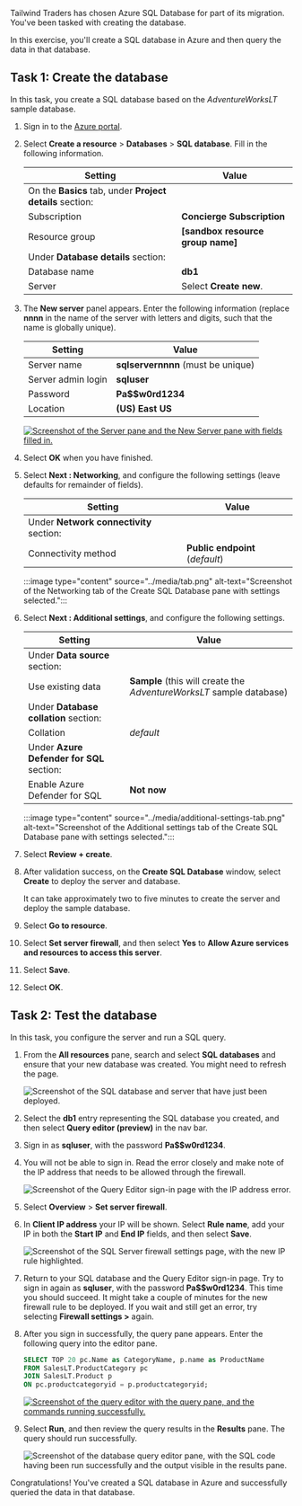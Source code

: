 Tailwind Traders has chosen Azure SQL Database for part of its migration. You've been tasked with creating the database.

In this exercise, you'll create a SQL database in Azure and then query the data in that database.

## Task 1: Create the database

In this task, you create a SQL database based on the _AdventureWorksLT_ sample database. 

1. Sign in to the [Azure portal](https://portal.azure.com/learn.docs.microsoft.com?azure-portal=true).

1. Select **Create a resource** > **Databases** > **SQL database**. Fill in the following information.

    | Setting | Value |
    | --- | --- |
    | On the **Basics** tab, under **Project details** section: |
    | Subscription | **Concierge Subscription** |
    | Resource group | **<rgn>[sandbox resource group name]</rgn>** |
    | Under **Database details** section: |
    | Database name | **db1** |
    | Server | Select **Create new**. |

1. The **New server** panel appears. Enter the following information (replace **nnnn** in the name of the server with letters and digits, such that the name is globally unique).

    | Setting | Value |
    | --- | --- |
    | Server name | **sqlservernnnn** (must be unique) |
    | Server admin login | **sqluser** |
    | Password | **Pa$$w0rd1234** |
    | Location | **(US) East US** |

    [![Screenshot of the Server pane and the New Server pane with fields filled in.](../media/server-pane.png)](../media/server-pane-expanded.png#lightbox)

1. Select **OK** when you have finished.

1. Select **Next : Networking**, and configure the following settings (leave defaults for remainder of fields).

    | Setting | Value |
    | --- | --- |
    | Under **Network connectivity** section: |
    | Connectivity method | **Public endpoint** (*default*) |

    :::image type="content" source="../media/tab.png" alt-text="Screenshot of the Networking tab of the Create SQL Database pane with settings selected.":::

1. Select **Next : Additional settings**, and configure the following settings.

    | Setting | Value |
    | --- | --- |
    | Under **Data source** section: |
    | Use existing data | **Sample** (this will create the _AdventureWorksLT_ sample database) |
    | Under **Database collation** section: |
    | Collation | *default* |
    | Under **Azure Defender for SQL** section: |
    | Enable Azure Defender for SQL | **Not now** |

    :::image type="content" source="../media/additional-settings-tab.png" alt-text="Screenshot of the Additional settings tab of the Create SQL Database pane with settings selected.":::

1. Select **Review + create**.

1. After validation success, on the **Create SQL Database** window, select **Create** to deploy the server and database.

    It can take approximately two to five minutes to create the server and deploy the sample database.

1. Select **Go to resource**.

1. Select **Set server firewall**, and then select **Yes** to **Allow Azure services and resources to access this server**.

1. Select **Save**.

1. Select **OK**.

## Task 2: Test the database

In this task, you configure the server and run a SQL query. 

1. From the **All resources** pane, search and select **SQL databases** and ensure that your new database was created. You might need to refresh the page.

    ![Screenshot of the SQL database and server that have just been deployed.](../media/sql-database.png)

1. Select the **db1** entry representing the SQL database you created, and then select **Query editor (preview)** in the nav bar.

1. Sign in as **sqluser**, with the password **Pa$$w0rd1234**.

1. You will not be able to sign in. Read the error closely and make note of the IP address that needs to be allowed through the firewall.

    ![Screenshot of the Query Editor sign-in page with the IP address error.](../media/query-editor-login.png)

1. Select **Overview** > **Set server firewall**.

1. In **Client IP address** your IP will be shown. Select **Rule name**, add your IP in both the **Start IP** and **End IP** fields, and then select **Save**.

    ![Screenshot of the SQL Server firewall settings page, with the new IP rule highlighted.](../media/sql-server-firewall-settings.png)

1. Return to your SQL database and the Query Editor sign-in page. Try to sign in again as **sqluser**, with the password **Pa$$w0rd1234**. This time you should succeed. It might take a couple of minutes for the new firewall rule to be deployed. If you wait and still get an error, try selecting **Firewall settings >** again.

1. After you sign in successfully, the query pane appears. Enter the following query into the editor pane.

    ```SQL
    SELECT TOP 20 pc.Name as CategoryName, p.name as ProductName
    FROM SalesLT.ProductCategory pc
    JOIN SalesLT.Product p
    ON pc.productcategoryid = p.productcategoryid;
    ```

    [![Screenshot of the query editor with the query pane, and the commands running successfully.](../media/query-editor.png)](../media/query-editor-expanded.png#lightbox)

1. Select **Run**, and then review the query results in the **Results** pane. The query should run successfully.

    ![Screenshot of the database query editor pane, with the SQL code having been run successfully and the output visible in the results pane.](../media/database-query-editor-pane.png)

Congratulations! You've created a SQL database in Azure and successfully queried the data in that database.
